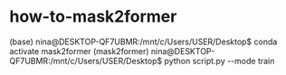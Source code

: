 # how-to-mask2former

(base) nina@DESKTOP-QF7UBMR:/mnt/c/Users/USER/Desktop$ conda activate mask2former
(mask2former) nina@DESKTOP-QF7UBMR:/mnt/c/Users/USER/Desktop$
python script.py --mode train
